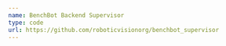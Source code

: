 ```yaml
---
name: BenchBot Backend Supervisor
type: code
url: https://github.com/roboticvisionorg/benchbot_supervisor
---
```

